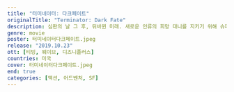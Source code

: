 ```yaml
---
title: "터미네이터: 다크페이트"
originalTitle: "Terminator: Dark Fate"
description: 심판의 날 그 후, 뒤바뀐 미래. 새로운 인류의 희망 대니를 지키기 위해 슈퍼 솔져 그레이스가 미래에서 찾아오고, 대니를 제거하기 위한 터미네이터 Rev-9의 추격이 시작된다. 최첨단 기술력으로 무장한 최강의 적 Rev-9의 무차별적인 공격에 쫓기기 시작하던 그레이스와 대니 앞에 터미네이터 헌터 사라 코너가 나타나 도움을 준다. 인류의 수호자이자 기계로 강화된 슈퍼 솔져 그레이스와 사라 코너는 대니를 지키기 위해 새로운 조력자를 찾아 나서고, Rev-9은 그들의 뒤를 끈질기게 추격하는데...
genre: movie
poster: 터미네이터다크페이트.jpeg
release: "2019.10.23"
ott: [티빙, 웨이브, 디즈니플러스]
countries: 미국
cover: 터미네이터다크페이트.jpeg
end: true
categories: [액션, 어드벤처, SF]
---
```

